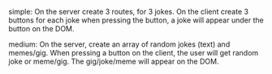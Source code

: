 simple:
On the server create 3 routes, for 3 jokes.
On the client create 3 buttons for each joke
when pressing the button, a joke will appear under the button on the DOM.

medium:
On the server, create an array of random jokes (text) and memes/gig. When pressing a button on the client, the user will get random joke or meme/gig. The gig/joke/meme will appear on the DOM.


